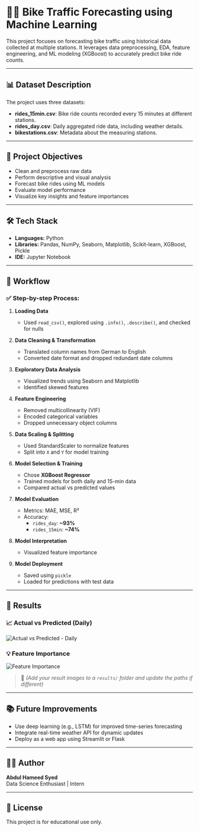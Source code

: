 # 🚴‍♂️ Bike Traffic Forecasting using Machine Learning

This project focuses on forecasting bike traffic using historical data collected at multiple stations. It leverages data preprocessing, EDA, feature engineering, and ML modeling (XGBoost) to accurately predict bike ride counts.

---

## 📊 Dataset Description

The project uses three datasets:

- **rides_15min.csv**: Bike ride counts recorded every 15 minutes at different stations.
- **rides_day.csv**: Daily aggregated ride data, including weather details.
- **bikestations.csv**: Metadata about the measuring stations.

---

## 🧪 Project Objectives

- Clean and preprocess raw data
- Perform descriptive and visual analysis
- Forecast bike rides using ML models
- Evaluate model performance
- Visualize key insights and feature importances

---

## 🛠️ Tech Stack

- **Languages:** Python  
- **Libraries:** Pandas, NumPy, Seaborn, Matplotlib, Scikit-learn, XGBoost, Pickle  
- **IDE:** Jupyter Notebook  

---

## 🔄 Workflow

### ✅ Step-by-step Process:

1. **Loading Data**
   - Used `read_csv()`, explored using `.info()`, `.describe()`, and checked for nulls

2. **Data Cleaning & Transformation**
   - Translated column names from German to English
   - Converted date format and dropped redundant date columns

3. **Exploratory Data Analysis**
   - Visualized trends using Seaborn and Matplotlib
   - Identified skewed features

4. **Feature Engineering**
   - Removed multicollinearity (VIF)
   - Encoded categorical variables
   - Dropped unnecessary object columns

5. **Data Scaling & Splitting**
   - Used StandardScaler to normalize features
   - Split into `X` and `Y` for model training

6. **Model Selection & Training**
   - Chose **XGBoost Regressor**
   - Trained models for both daily and 15-min data
   - Compared actual vs predicted values

7. **Model Evaluation**
   - Metrics: MAE, MSE, R²
   - Accuracy:
     - `rides_day`: **~93%**
     - `rides_15min`: **~74%**

8. **Model Interpretation**
   - Visualized feature importance

9. **Model Deployment**
   - Saved using `pickle`
   - Loaded for predictions with test data

---

## 📸 Results

### 📈 Actual vs Predicted (Daily)

![Actual vs Predicted - Daily](results/actual_vs_predicted_daily.png)

### 💡 Feature Importance

![Feature Importance](results/feature_importance.png)

> 🔁 *(Add your result images to a `results/` folder and update the paths if different)*

---

## 📚 Future Improvements

- Use deep learning (e.g., LSTM) for improved time-series forecasting
- Integrate real-time weather API for dynamic updates
- Deploy as a web app using Streamlit or Flask

---

## 🙋‍♂️ Author

**Abdul Hameed Syed**  
Data Science Enthusiast | Intern  

---

## 📝 License

This project is for educational use only.
